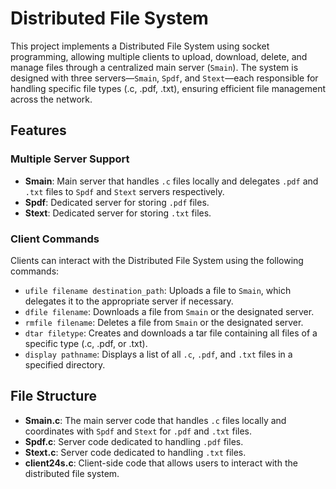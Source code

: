# Distributed File System

This project implements a Distributed File System using socket programming, allowing multiple clients to upload, download, delete, and manage files through a centralized main server (`Smain`). The system is designed with three servers—`Smain`, `Spdf`, and `Stext`—each responsible for handling specific file types (.c, .pdf, .txt), ensuring efficient file management across the network.

## Features

### Multiple Server Support

- **Smain**: Main server that handles `.c` files locally and delegates `.pdf` and `.txt` files to `Spdf` and `Stext` servers respectively.
- **Spdf**: Dedicated server for storing `.pdf` files.
- **Stext**: Dedicated server for storing `.txt` files.

### Client Commands

Clients can interact with the Distributed File System using the following commands:

- `ufile filename destination_path`: Uploads a file to `Smain`, which delegates it to the appropriate server if necessary.
- `dfile filename`: Downloads a file from `Smain` or the designated server.
- `rmfile filename`: Deletes a file from `Smain` or the designated server.
- `dtar filetype`: Creates and downloads a tar file containing all files of a specific type (.c, .pdf, or .txt).
- `display pathname`: Displays a list of all `.c`, `.pdf`, and `.txt` files in a specified directory.

## File Structure

- **Smain.c**: The main server code that handles `.c` files locally and coordinates with `Spdf` and `Stext` for `.pdf` and `.txt` files.
- **Spdf.c**: Server code dedicated to handling `.pdf` files.
- **Stext.c**: Server code dedicated to handling `.txt` files.
- **client24s.c**: Client-side code that allows users to interact with the distributed file system.


